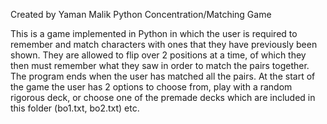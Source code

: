 Created by Yaman Malik
Python Concentration/Matching Game

This is a game implemented in Python in which the user is required to remember and match characters with
ones that they have previously been shown. They are allowed to flip over 2 positions at a time, of which they then
must remember what they saw in order to match the pairs together. The program ends when the user has matched all the 
pairs. At the start of the game the user has 2 options to choose from, play with a random rigorous deck,
or choose one of the premade decks which are included in this folder (bo1.txt, bo2.txt) etc. 